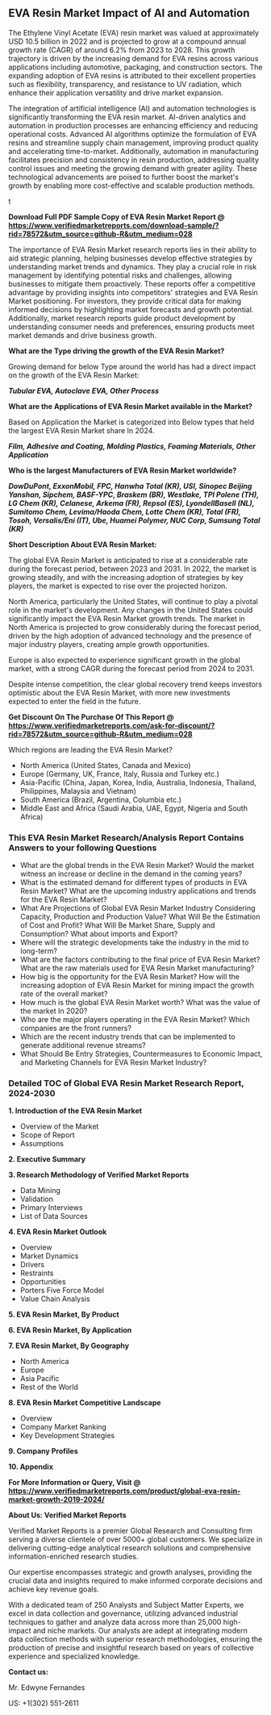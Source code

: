 <h2>EVA Resin Market Impact of AI and Automation</h2><p>The Ethylene Vinyl Acetate (EVA) resin market was valued at approximately USD 10.5 billion in 2022 and is projected to grow at a compound annual growth rate (CAGR) of around 6.2% from 2023 to 2028. This growth trajectory is driven by the increasing demand for EVA resins across various applications including automotive, packaging, and construction sectors. The expanding adoption of EVA resins is attributed to their excellent properties such as flexibility, transparency, and resistance to UV radiation, which enhance their application versatility and drive market expansion.</p><p>The integration of artificial intelligence (AI) and automation technologies is significantly transforming the EVA resin market. AI-driven analytics and automation in production processes are enhancing efficiency and reducing operational costs. Advanced AI algorithms optimize the formulation of EVA resins and streamline supply chain management, improving product quality and accelerating time-to-market. Additionally, automation in manufacturing facilitates precision and consistency in resin production, addressing quality control issues and meeting the growing demand with greater agility. These technological advancements are poised to further boost the market's growth by enabling more cost-effective and scalable production methods.</p>t</p><p id="" class=""><strong>Download Full PDF Sample Copy of EVA Resin Market Report @ <a href="https://www.verifiedmarketreports.com/download-sample/?rid=78572&utm_source=github-R&utm_medium=028" target="_blank">https://www.verifiedmarketreports.com/download-sample/?rid=78572&utm_source=github-R&utm_medium=028</a></strong></p><p>The importance of&nbsp;EVA Resin Market research reports lies in their ability to aid strategic planning, helping businesses develop effective strategies by understanding market trends and dynamics. They play a crucial role in risk management by identifying potential risks and challenges, allowing businesses to mitigate them proactively. These reports offer a competitive advantage by providing insights into competitors' strategies and EVA Resin Market positioning. For investors, they provide critical data for making informed decisions by highlighting market forecasts and growth potential. Additionally, market research reports guide product development by understanding consumer needs and preferences, ensuring products meet market demands and drive business growth.</p><p><strong>What are the&nbsp;Type driving the growth of the EVA Resin Market?</strong></p><p id="" class="">Growing demand for below Type around the world has had a direct impact on the growth of the EVA Resin Market:</p><em><strong>Tubular EVA, Autoclave EVA, Other Process</strong></em></p><strong>What are the&nbsp;Applications&nbsp;of EVA Resin Market available in the Market?</strong></p><p id="" class="">Based on Application the Market is categorized into Below types that held the largest EVA Resin Market share In 2024.</p><em><strong>Film, Adhesive and Coating, Molding Plastics, Foaming Materials, Other Application</strong></em></p><strong>Who is the largest Manufacturers of EVA Resin Market worldwide?</strong></p><p><em><strong>DowDuPont, ExxonMobil, FPC, Hanwha Total (KR), USI, Sinopec Beijing Yanshan, Sipchem, BASF-YPC, Braskem (BR), Westlake, TPI Polene (TH), LG Chem (KR), Celanese, Arkema (FR), Repsol (ES), LyondellBasell (NL), Sumitomo Chem, Levima/Haoda Chem, Lotte Chem (KR), Total (FR), Tosoh, Versalis/Eni (IT), Ube, Huamei Polymer, NUC Corp, Sumsung Total (KR)</strong></em></p><p id="" class=""><strong>Short Description About EVA Resin Market:</strong></p><p>The global EVA Resin Market is anticipated to rise at a considerable rate during the forecast period, between 2023 and 2031. In 2022, the market is growing steadily, and with the increasing adoption of strategies by key players, the market is expected to rise over the projected horizon.</p><p>North America, particularly the United States, will continue to play a pivotal role in the market's development. Any changes in the United States could significantly impact the EVA Resin Market growth trends. The market in North America is projected to grow considerably during the forecast period, driven by the high adoption of advanced technology and the presence of major industry players, creating ample growth opportunities.</p><p>Europe is also expected to experience significant growth in the global market, with a strong CAGR during the forecast period from 2024 to 2031.</p><p>Despite intense competition, the clear global recovery trend keeps investors optimistic about the EVA Resin Market, with more new investments expected to enter the field in the future.</p><p id="" class=""><strong>Get Discount On The Purchase Of This Report @ <a href="https://www.verifiedmarketreports.com/ask-for-discount/?rid=78572&utm_source=github-R&utm_medium=028" target="_blank">https://www.verifiedmarketreports.com/ask-for-discount/?rid=78572&utm_source=github-R&utm_medium=028</a></strong></p>Which regions are leading the EVA Resin Market?</p><ul><li>North America (United States, Canada and Mexico)</li><li>Europe (Germany, UK, France, Italy, Russia and Turkey etc.)</li><li>Asia-Pacific (China, Japan, Korea, India, Australia, Indonesia, Thailand, Philippines, Malaysia and Vietnam)</li><li>South America (Brazil, Argentina, Columbia etc.)</li><li>Middle East and Africa (Saudi Arabia, UAE, Egypt, Nigeria and South Africa)</li></ul><h3 id="" class="">This EVA Resin Market Research/Analysis Report Contains Answers to your following Questions</h3><ul><li>What are the global trends in the EVA Resin Market? Would the market witness an increase or decline in the demand in the coming years?</li><li>What is the estimated demand for different types of products in EVA Resin Market? What are the upcoming industry applications and trends for the EVA Resin Market?</li><li>What Are Projections of Global EVA Resin Market Industry Considering Capacity, Production and Production Value? What Will Be the Estimation of Cost and Profit? What Will Be Market Share, Supply and Consumption? What about imports and Export?</li><li>Where will the strategic developments take the industry in the mid to long-term?</li><li>What are the factors contributing to the final price of EVA Resin Market? What are the raw materials used for EVA Resin Market manufacturing?</li><li>How big is the opportunity for the EVA Resin Market? How will the increasing adoption of EVA Resin Market for mining impact the growth rate of the overall market?</li><li>How much is the global EVA Resin Market worth? What was the value of the market In 2020?</li><li>Who are the major players operating in the EVA Resin Market? Which companies are the front runners?</li><li>Which are the recent industry trends that can be implemented to generate additional revenue streams?</li><li>What Should Be Entry Strategies, Countermeasures to Economic Impact, and Marketing Channels for EVA Resin Market Industry?</li></ul><h3 id="" class="">Detailed TOC of Global EVA Resin Market Research Report, 2024-2030</h3><p id="" class=""><strong>1. Introduction of the EVA Resin Market</strong></p><ul><li>Overview of the Market</li><li>Scope of Report</li><li>Assumptions</li></ul><p id="" class=""><strong>2. Executive Summary</strong></p><p id="" class=""><strong>3. Research Methodology of Verified Market Reports</strong></p><ul><li>Data Mining</li><li>Validation</li><li>Primary Interviews</li><li>List of Data Sources</li></ul><p id="" class=""><strong>4. EVA Resin Market Outlook</strong></p><ul><li>Overview</li><li>Market Dynamics</li><li>Drivers</li><li>Restraints</li><li>Opportunities</li><li>Porters Five Force Model</li><li>Value Chain Analysis</li></ul><p id="" class=""><strong>5. EVA Resin Market, By Product</strong></p><p id="" class=""><strong>6. EVA Resin Market, By Application</strong></p><p id="" class=""><strong>7. EVA Resin Market, By Geography</strong></p><ul><li>North America</li><li>Europe</li><li>Asia Pacific</li><li>Rest of the World</li></ul><p id="" class=""><strong>8. EVA Resin Market Competitive Landscape</strong></p><ul><li>Overview</li><li>Company Market Ranking</li><li>Key Development Strategies</li></ul><p id="" class=""><strong>9. Company Profiles</strong></p><p id="" class=""><strong>10. Appendix</strong></p><p id="" class=""><strong>For More Information or Query, Visit @ <a href="https://www.verifiedmarketreports.com/product/global-eva-resin-market-growth-2019-2024/" target="_blank">https://www.verifiedmarketreports.com/product/global-eva-resin-market-growth-2019-2024/</a></strong></p><p id="" class=""><strong>About Us: Verified Market Reports</strong></p><p id="" class="">Verified Market Reports is a premier Global Research and Consulting firm serving a diverse clientele of over 5000+ global customers. We specialize in delivering cutting-edge analytical research solutions and comprehensive information-enriched research studies.</p><p id="" class="">Our expertise encompasses strategic and growth analyses, providing the crucial data and insights required to make informed corporate decisions and achieve key revenue goals.</p><p id="" class="">With a dedicated team of 250 Analysts and Subject Matter Experts, we excel in data collection and governance, utilizing advanced industrial techniques to gather and analyze data across more than 25,000 high-impact and niche markets. Our analysts are adept at integrating modern data collection methods with superior research methodologies, ensuring the production of precise and insightful research based on years of collective experience and specialized knowledge.</p><p id="" class=""><strong>Contact us:</strong></p><p id="" class="">Mr. Edwyne Fernandes</p><p id="" class="">US: +1(302) 551-2611</p>